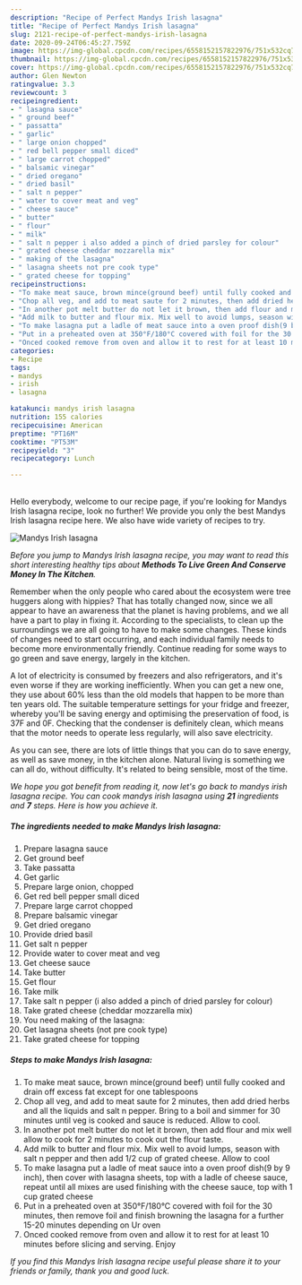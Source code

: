```yaml
---
description: "Recipe of Perfect Mandys Irish lasagna"
title: "Recipe of Perfect Mandys Irish lasagna"
slug: 2121-recipe-of-perfect-mandys-irish-lasagna
date: 2020-09-24T06:45:27.759Z
image: https://img-global.cpcdn.com/recipes/6558152157822976/751x532cq70/mandys-irish-lasagna-recipe-main-photo.jpg
thumbnail: https://img-global.cpcdn.com/recipes/6558152157822976/751x532cq70/mandys-irish-lasagna-recipe-main-photo.jpg
cover: https://img-global.cpcdn.com/recipes/6558152157822976/751x532cq70/mandys-irish-lasagna-recipe-main-photo.jpg
author: Glen Newton
ratingvalue: 3.3
reviewcount: 3
recipeingredient:
- " lasagna sauce"
- " ground beef"
- " passatta"
- " garlic"
- " large onion chopped"
- " red bell pepper small diced"
- " large carrot chopped"
- " balsamic vinegar"
- " dried oregano"
- " dried basil"
- " salt n pepper"
- " water to cover meat and veg"
- " cheese sauce"
- " butter"
- " flour"
- " milk"
- " salt n pepper i also added a pinch of dried parsley for colour"
- " grated cheese cheddar mozzarella mix"
- " making of the lasagna"
- " lasagna sheets not pre cook type"
- " grated cheese for topping"
recipeinstructions:
- "To make meat sauce, brown mince(ground beef) until fully cooked and drain off excess fat except for one tablespoons"
- "Chop all veg, and add to meat saute for 2 minutes, then add dried herbs and all the liquids and salt n pepper. Bring to a boil and simmer for 30 minutes until veg is cooked and sauce is reduced. Allow to cool."
- "In another pot melt butter do not let it brown, then add flour and mix well allow to cook for 2 minutes to cook out the flour taste."
- "Add milk to butter and flour mix. Mix well to avoid lumps, season with salt n pepper and then add 1/2 cup of grated cheese. Allow to cool"
- "To make lasagna put a ladle of meat sauce into a oven proof dish(9 by 9 inch), then cover with lasagna sheets, top with a ladle of cheese sauce, repeat until all mixes are used finishing with the cheese sauce, top with 1 cup grated cheese"
- "Put in a preheated oven at 350°F/180°C covered with foil for the 30 minutes, then remove foil and finish browning the lasagna for a further 15-20 minutes depending on Ur oven"
- "Onced cooked remove from oven and allow it to rest for at least 10 minutes before slicing and serving. Enjoy"
categories:
- Recipe
tags:
- mandys
- irish
- lasagna

katakunci: mandys irish lasagna 
nutrition: 155 calories
recipecuisine: American
preptime: "PT16M"
cooktime: "PT53M"
recipeyield: "3"
recipecategory: Lunch

---
```

<br>
Hello everybody, welcome to our recipe page, if you're looking for Mandys Irish lasagna recipe, look no further! We provide you only the best Mandys Irish lasagna recipe here. We also have wide variety of recipes to try.
<br>


![Mandys Irish lasagna](https://img-global.cpcdn.com/recipes/6558152157822976/751x532cq70/mandys-irish-lasagna-recipe-main-photo.jpg)

<i>Before you jump to Mandys Irish lasagna recipe, you may want to read this short interesting healthy tips about 
<strong>Methods To Live Green And Conserve Money In The Kitchen</strong>.</i>
</br>

Remember when the only people who cared about the ecosystem were tree huggers along with hippies? That has totally changed now, since we all appear to have an awareness that the planet is having problems, and we all have a part to play in fixing it. According to the specialists, to clean up the surroundings we are all going to have to make some changes. These kinds of changes need to start occurring, and each individual family needs to become more environmentally friendly. Continue reading for some ways to go green and save energy, largely in the kitchen.

A lot of electricity is consumed by freezers and also refrigerators, and it's even worse if they are working inefficiently. When you can get a new one, they use about 60% less than the old models that happen to be more than ten years old. The suitable temperature settings for your fridge and freezer, whereby you'll be saving energy and optimising the preservation of food, is 37F and 0F. Checking that the condenser is definitely clean, which means that the motor needs to operate less regularly, will also save electricity.

As you can see, there are lots of little things that you can do to save energy, as well as save money, in the kitchen alone. Natural living is something we can all do, without difficulty. It's related to being sensible, most of the time.


<i>We hope you got benefit from reading it, now let's go back to mandys irish lasagna recipe. You can cook mandys irish lasagna using <strong>21</strong> ingredients and <strong>7</strong> steps. Here is how you achieve it.
</i>

##### The ingredients needed to make Mandys Irish lasagna:

1. Prepare  lasagna sauce
1. Get  ground beef
1. Take  passatta
1. Get  garlic
1. Prepare  large onion, chopped
1. Get  red bell pepper small diced
1. Prepare  large carrot chopped
1. Prepare  balsamic vinegar
1. Get  dried oregano
1. Provide  dried basil
1. Get  salt n pepper
1. Provide  water to cover meat and veg
1. Get  cheese sauce
1. Take  butter
1. Get  flour
1. Take  milk
1. Take  salt n pepper (i also added a pinch of dried parsley for colour)
1. Take  grated cheese (cheddar mozzarella mix)
1. You need  making of the lasagna:
1. Get  lasagna sheets (not pre cook type)
1. Take  grated cheese for topping


##### Steps to make Mandys Irish lasagna:

1. To make meat sauce, brown mince(ground beef) until fully cooked and drain off excess fat except for one tablespoons
1. Chop all veg, and add to meat saute for 2 minutes, then add dried herbs and all the liquids and salt n pepper. Bring to a boil and simmer for 30 minutes until veg is cooked and sauce is reduced. Allow to cool.
1. In another pot melt butter do not let it brown, then add flour and mix well allow to cook for 2 minutes to cook out the flour taste.
1. Add milk to butter and flour mix. Mix well to avoid lumps, season with salt n pepper and then add 1/2 cup of grated cheese. Allow to cool
1. To make lasagna put a ladle of meat sauce into a oven proof dish(9 by 9 inch), then cover with lasagna sheets, top with a ladle of cheese sauce, repeat until all mixes are used finishing with the cheese sauce, top with 1 cup grated cheese
1. Put in a preheated oven at 350°F/180°C covered with foil for the 30 minutes, then remove foil and finish browning the lasagna for a further 15-20 minutes depending on Ur oven
1. Onced cooked remove from oven and allow it to rest for at least 10 minutes before slicing and serving. Enjoy


<i>If you find this Mandys Irish lasagna recipe useful please share it to your friends or family, thank you and good luck.</i>
